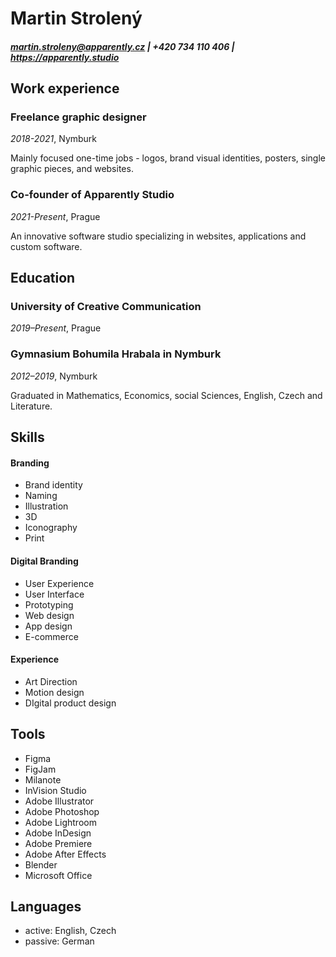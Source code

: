 # Martin Strolený

##### martin.stroleny@apparently.cz | +420 734 110 406 | https://apparently.studio

## Work experience

### Freelance graphic designer
*2018-2021*, Nymburk

Mainly focused one-time jobs - logos, brand visual identities, posters, single graphic pieces, and websites.

### Co-founder of Apparently Studio
*2021-Present*, Prague

An innovative software studio specializing in websites, applications and custom software.

## Education

### University of Creative Communication
*2019–Present*, Prague

### Gymnasium Bohumila Hrabala in Nymburk
*2012–2019*, Nymburk

Graduated in Mathematics, Economics, social Sciences, English, Czech and Literature.

## Skills

#### Branding
* Brand identity
* Naming
* Illustration
* 3D
* Iconography
* Print

#### Digital Branding
* User Experience
* User Interface
* Prototyping
* Web design
* App design
* E-commerce

#### Experience
* Art Direction
* Motion design
* DIgital product design

## Tools
* Figma
* FigJam
* Milanote
* InVision Studio
* Adobe Illustrator
* Adobe Photoshop
* Adobe Lightroom
* Adobe InDesign
* Adobe Premiere
* Adobe After Effects
* Blender
* Microsoft Office

## Languages
* active: English, Czech
* passive: German
